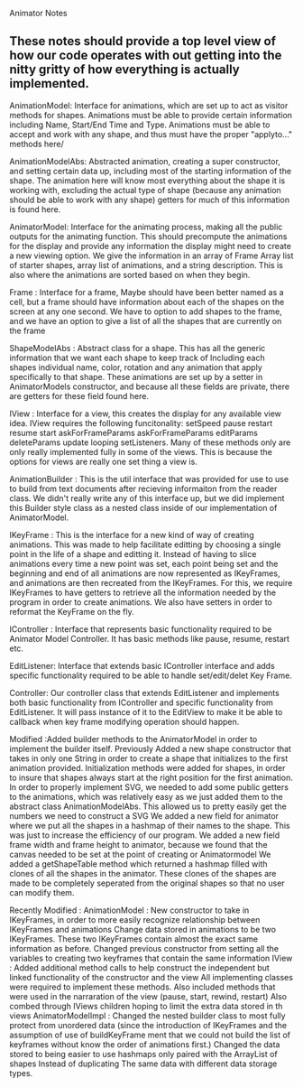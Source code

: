 Animator Notes

These notes should provide a top level view of how our code operates with out getting into the nitty gritty of how everything is actually
implemented.
-----------------------------
  AnimationModel: Interface for animations, which are set up to act as visitor methods for shapes.
                  Animations must be able to provide certain information including Name, Start/End Time and Type.
                  Animations must be able to accept and work with any shape, and thus must have the proper "applyto..." methods here/

  AnimationModelAbs: Abstracted animation, creating a super constructor, and setting certain data up, 
                     including most of the starting information of the shape. The animation here will know most everything about the 
                     shape it is working with, excluding the actual type of shape (because any animation should be able to work with any shape)
                     getters for much of this information is found here.

  AnimatorModel: Interface for the animating process, making all the public outputs for the animating function. 
                 This should precompute the animations for the display and provide any information the display
                 might need to create a new viewing option. We give the information in an array of Frame Array
                 list of starter shapes, array list of animations, and a string description. This is also where the animations
                 are sorted based on when they begin.

  Frame : Interface for a frame, Maybe should have been better named as a cell, but a frame should have information about 
          each of the shapes on the screen at any one second. We have to option to add shapes to the frame, and we have an option 
          to give a list of all the shapes that are currently on the frame

 ShapeModelAbs : Abstract class for a shape. This has all the generic information that we want each shape to keep track of
                 Including each shapes individual name, color, rotation and any animation that apply specifically to that shape.
                 These animations are set up by a setter in AnimatorModels constructor, and because all these fields are private, 
                 there are getters for these field found here.

IView : Interface for a view, this creates the display for any available view idea. IView requires the following funcitonality:
        setSpeed pause restart resume start askForFrameParams askForFrameParams editParams deleteParams update looping setListeners.
        Many of these methods only are only really implemented fully in some of the views. This is because the options for views are 
        really one set thing a view is.

AnimationBuilder : This is the util interface that was provided for use to use to build from text documents after recieving informaiton from
                   the reader class. We didn't really write any of this interface up, but we did implement this Builder style class as a
                   nested class inside of our implementation of AnimatorModel.

IKeyFrame : This is the interface for a new kind of way of creating animations. This was made to help facilitate editting by choosing a single point 
            in the life of a shape and editting it. Instead of having to slice animations every time a new point was set, each point being set and the
            beginning and end of all animations are now represented as IKeyFrames, and animations are then recreated from the IKeyFrames. For this, we
            require IKeyFrames to have getters to retrieve all the information needed by  the program in order to create animations. We also have setters 
           in order to reformat the KeyFrame on the fly.

IController : Interface that represents basic functionality required to be Animator Model Controller. It has basic methods like pause, resume, restart etc.

EditListener: Interface that extends basic IController interface and adds specific functionality required to be able to handle set/edit/delet Key Frame.

Controller: Our controller class that extends EditListener and implements both basic functionality from IController and specific functionality from EditListener. It will pass instance of it to the EditView to make it be able to callback when key frame modifying operation should happen.





Modified  :Added builder methods to the AnimatorModel in order to implement the builder itself.
Previously Added a new shape constructor that takes in only one String in order to create a shape that initializes to the first animation provided.
            Initialization methods were added for shapes, in order to insure that shapes always start at the right position for the first animation.
           In order to properly implement SVG, we needed to add some public getters to the animations, which was relatively easy as we just added 
            them to the abstract class  AnimationModelAbs. This allowed us to pretty easily get the numbers we need to construct a SVG
           We added a new field for animator where we put all the shapes in a hashmap of their names to the shape. This was just to increase the 
            efficiency of our program.
           We added a new field frame width and frame height to animator, because we found that the canvas needed to be set at the point of creating 
            or Animatormodel
           We added a getShapeTable method which returned a hashmap filled with clones of all the shapes in the animator. These clones of the shapes 
            are made to be completely seperated from the original shapes so that no user can modify them.    

Recently Modified : AnimationModel : New constructor to take in IKeyFrames, in order to more easily recognize relationship between IKeyFrames and animations
                                     Change data stored in animations to be two IKeyFrames. These two IKeyFrames contain almost the exact same information as before.
                                     Changed previous constructor from setting all the variables to creating two keyframes that contain the same information
                    IView : Added additional method calls to help construct the independent but linked functionality of the constructor and the view
                            All implementing classes were required to implement these methods. 
                            Also included methods that were used in the narraration of the view (pause, start, rewind, restart)
                            Also combed through IViews children hoping to limit the extra data stored in th views
                    AnimatorModelImpl : Changed the nested builder class to most fully protect from unordered data (since the introduction of IKeyFrames and
                                         the assumption of use of buildKeyFrame ment that we could not build the list of keyframes without know the order of 
                                         animations first.)
                                        Changed the data stored to being easier to use hashmaps only paired with the ArrayList of shapes Instead of duplicating 
                                         The same data with different data storage types.

  
